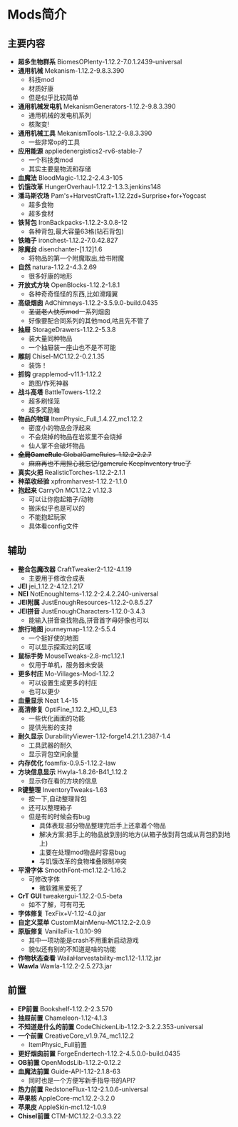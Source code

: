 # Mods简介
## 主要内容		
- **超多生物群系**	BiomesOPlenty-1.12.2-7.0.1.2439-universal
- **通用机械** Mekanism-1.12.2-9.8.3.390
  - 科技mod
  - 材质好康
  - 但是似乎比较简单
- **通用机械发电机** MekanismGenerators-1.12.2-9.8.3.390
  - 通用机械的发电机系列
  - 核聚变!
- **通用机械工具** MekanismTools-1.12.2-9.8.3.390
  - 一些非常op的工具
- **应用能源** appliedenergistics2-rv6-stable-7
  - 一个科技类mod
  - 其实主要是物流和存储
- **血魔法** BloodMagic-1.12.2-2.4.3-105
- **饥饿改革**	HungerOverhaul-1.12.2-1.3.3.jenkins148
- **潘马斯农场** Pam's+HarvestCraft+1.12.2zd+Surprise+for+Yogcast
  - 超多食物
  - 超多食材
- **铁背包**	IronBackpacks-1.12.2-3.0.8-12
  - 各种背包,最大容量63格(钻石背包)
- **铁箱子**	ironchest-1.12.2-7.0.42.827
- **除魔台** disenchanter-[1.12]1.6
  - 将物品的第一个附魔取出,给书附魔
- **自然**	natura-1.12.2-4.3.2.69
  - 很多好康的地形
- **开放式方块**	OpenBlocks-1.12.2-1.8.1 
  - 各种奇奇怪怪的东西,比如滑翔翼
- **高级烟囱** AdChimneys-1.12.2-3.5.9.0-build.0435
  - ~~圣诞老人快乐mod~~一系列烟囱
  - 好像要配合同系列的其他mod,咕且先不管了
- **抽屉**	StorageDrawers-1.12.2-5.3.8	
  - 装大量同种物品
  - 一个抽屉装一座山也不是不可能
- **雕刻**	Chisel-MC1.12.2-0.2.1.35	
  - 装饰！
- **抓钩**	grapplemod-v11.1-1.12.2	
  - 跑图/作死神器
- **战斗高塔** BattleTowers-1.12.2
  - 超多刷怪笼
  - 超多奖励箱
- **物品的物理** ItemPhysic_Full_1.4.27_mc1.12.2
  - 密度小的物品会浮起来
  - 不会烧掉的物品在岩浆里不会烧掉
  - 仙人掌不会破坏物品
- ~~**全局GameRule** GlobalGameRules-1.12.2-2.2.7~~
  - ~~麻麻再也不用担心我忘记/gamerule KeepInventory true了~~
- **真实火把** RealisticTorches-1.12.2-2.1.1
- **种菜收经验** xpfromharvest-1.12.2-1.1.0
- **抱起来** CarryOn MC1.12.2 v1.12.3
  - 可以让你抱起箱子/动物
  - 搬床似乎也是可以的
  - 不能抱起玩家
  - 具体看config文件
## 辅助		
- **整合包魔改器**	CraftTweaker2-1.12-4.1.19
  - 主要用于修改合成表	
- **JEI**	jei_1.12.2-4.12.1.217	
- **NEI**	NotEnoughItems-1.12.2-2.4.2.240-universal	
- **JEI附属**	JustEnoughResources-1.12.2-0.8.5.27	
- **JEI拼音**	JustEnoughCharacters-1.12.0-3.4.3
  - 能输入拼音查找物品,拼音首字母好像也可以
- **旅行地图**	journeymap-1.12.2-5.5.4
  - 一个挺好使的地图
  - 可以显示探索过的区域
- **鼠标手势**	MouseTweaks-2.8-mc1.12.1	
  - 仅用于单机，服务器未安装
- **更多村庄**	Mo-Villages-Mod-1.12.2
  - 可以设置生成更多的村庄
  - 也可以更少	
- **血量显示**	Neat 1.4-15	
- **高清修复**	OptiFine_1.12.2_HD_U_E3	
  - 一些优化画面的功能
  - 提供光影的支持
- **耐久显示**	DurabilityViewer-1.12-forge14.21.1.2387-1.4
  - 工具武器的耐久
  - 显示背包空间余量
- **内存优化**	foamfix-0.9.5-1.12.2-law	
- **方块信息显示**	Hwyla-1.8.26-B41_1.12.2
  - 显示你在看的方块的信息	
- **R键整理**	InventoryTweaks-1.63
  - 按一下,自动整理背包
  - 还可以整理箱子
  - 但是有的时候会有bug
    - 具体表现:部分物品整理完后手上还拿着个物品
    - 解决方案:把手上的物品放到别的地方(从箱子放到背包或从背包扔到地上)
    - 主要在处理mod物品时容易bug
    - 与饥饿改革的食物堆叠限制冲突
- **平滑字体**	SmoothFont-mc1.12.2-1.16.2	
  - 可修改字体
    - 微软雅黑爱死了
- **CrT GUI**	tweakergui-1.12.2-0.5-beta	
  - 如不了解，可有可无
- **字体修复** TexFix+V-1.12-4.0.jar
- **自定义菜单** CustomMainMenu-MC1.12.2-2.0.9
- **原版修复**	VanillaFix-1.0.10-99	
	- 其中一项功能是crash不用重新启动游戏
	- 貌似还有别的不知道是啥的功能
- **作物状态查看** WailaHarvestability-mc1.12-1.1.12.jar
- **Wawla** Wawla-1.12.2-2.5.273.jar
## 前置		
- **EP前置**	Bookshelf-1.12.2-2.3.570	
- **抽屉前置**	Chameleon-1.12-4.1.3	
- **不知道是什么的前置**	CodeChickenLib-1.12.2-3.2.2.353-universal
- **一个前置** CreativeCore_v1.9.74_mc1.12.2
  - ItemPhysic_Full前置
- **更好烟囱前置** ForgeEndertech-1.12.2-4.5.0.0-build.0435
- **OB前置**	OpenModsLib-1.12.2-0.12.2	
- **血魔法前置** Guide-API-1.12-2.1.8-63
  - 同时也是一个方便写新手指导书的API?
- **热力前置**	RedstoneFlux-1.12-2.1.0.6-universal	
- **苹果核**	AppleCore-mc1.12.2-3.2.0	
- **苹果皮**	AppleSkin-mc1.12-1.0.9	
- **Chisel前置**	CTM-MC1.12.2-0.3.3.22	
